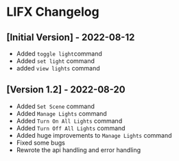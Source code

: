 # LIFX Changelog

## [Initial Version] - 2022-08-12
- Added `toggle light`command
- Added `set light` command
- added `view lights` command

## [Version 1.2] - 2022-08-20
- Added `Set Scene` command
- Added `Manage Lights` command
- Added `Turn On All Lights` command
- Added `Turn Off All Lights` command
- Added huge improvements to `Manage Lights` command
- Fixed some bugs
- Rewrote the api handling and error handling